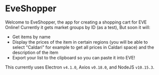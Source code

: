# EveShopper

Welcome to EveShopper, the app for creating a shopping cart for EVE Online! Currently it gets market groups by ID (as a test), But soon it will:

- Get items by name
- Display the prices of the item in certain regions (you will be able to select "Caldari" for example to get all prices in Caldari space) and the description of the item
- Export your list to the clipboard so you can paste it into EVE!

This currently uses Electron `v4.1.0`, Axios `v0.18.0`, and NodeJS `v10.15.3`.
